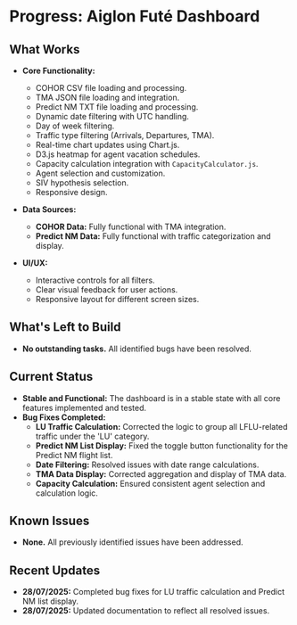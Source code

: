 # Progress: Aiglon Futé Dashboard

## What Works
- **Core Functionality:**
  - COHOR CSV file loading and processing.
  - TMA JSON file loading and integration.
  - Predict NM TXT file loading and processing.
  - Dynamic date filtering with UTC handling.
  - Day of week filtering.
  - Traffic type filtering (Arrivals, Departures, TMA).
  - Real-time chart updates using Chart.js.
  - D3.js heatmap for agent vacation schedules.
  - Capacity calculation integration with `CapacityCalculator.js`.
  - Agent selection and customization.
  - SIV hypothesis selection.
  - Responsive design.

- **Data Sources:**
  - **COHOR Data:** Fully functional with TMA integration.
  - **Predict NM Data:** Fully functional with traffic categorization and display.

- **UI/UX:**
  - Interactive controls for all filters.
  - Clear visual feedback for user actions.
  - Responsive layout for different screen sizes.

## What's Left to Build
- **No outstanding tasks.** All identified bugs have been resolved.

## Current Status
- **Stable and Functional:** The dashboard is in a stable state with all core features implemented and tested.
- **Bug Fixes Completed:**
  - **LU Traffic Calculation:** Corrected the logic to group all LFLU-related traffic under the 'LU' category.
  - **Predict NM List Display:** Fixed the toggle button functionality for the Predict NM flight list.
  - **Date Filtering:** Resolved issues with date range calculations.
  - **TMA Data Display:** Corrected aggregation and display of TMA data.
  - **Capacity Calculation:** Ensured consistent agent selection and calculation logic.

## Known Issues
- **None.** All previously identified issues have been addressed.

## Recent Updates
- **28/07/2025:** Completed bug fixes for LU traffic calculation and Predict NM list display.
- **28/07/2025:** Updated documentation to reflect all resolved issues.
